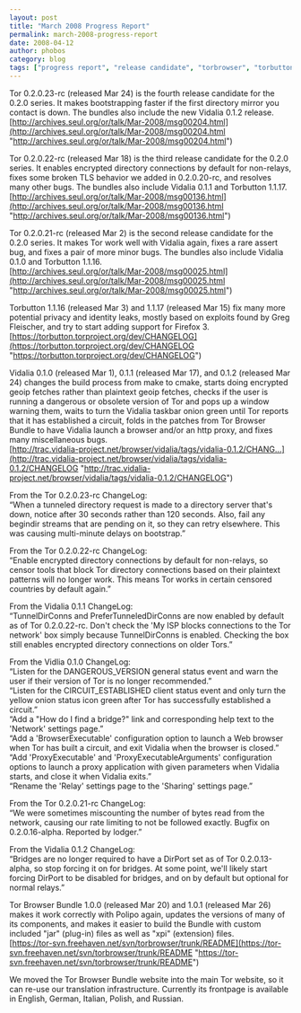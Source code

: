 ```yaml
---
layout: post
title: "March 2008 Progress Report"
permalink: march-2008-progress-report
date: 2008-04-12
author: phobos
category: blog
tags: ["progress report", "release candidate", "torbrowser", "torbutton"]
---
```


Tor 0.2.0.23-rc (released Mar 24) is the fourth release candidate for the 0.2.0 series. It makes bootstrapping faster if the first directory mirror you contact is down. The bundles also include the new Vidalia 0.1.2 release.  
 [http://archives.seul.org/or/talk/Mar-2008/msg00204.html](http://archives.seul.org/or/talk/Mar-2008/msg00204.html "http://archives.seul.org/or/talk/Mar-2008/msg00204.html")

Tor 0.2.0.22-rc (released Mar 18) is the third release candidate for the 0.2.0 series. It enables encrypted directory connections by default for non-relays, fixes some broken TLS behavior we added in 0.2.0.20-rc, and resolves many other bugs. The bundles also include Vidalia 0.1.1 and Torbutton 1.1.17.  
 [http://archives.seul.org/or/talk/Mar-2008/msg00136.html](http://archives.seul.org/or/talk/Mar-2008/msg00136.html "http://archives.seul.org/or/talk/Mar-2008/msg00136.html")

Tor 0.2.0.21-rc (released Mar 2) is the second release candidate for the 0.2.0 series. It makes Tor work well with Vidalia again, fixes a rare assert bug, and fixes a pair of more minor bugs. The bundles also include Vidalia 0.1.0 and Torbutton 1.1.16.  
 [http://archives.seul.org/or/talk/Mar-2008/msg00025.html](http://archives.seul.org/or/talk/Mar-2008/msg00025.html "http://archives.seul.org/or/talk/Mar-2008/msg00025.html")

Torbutton 1.1.16 (released Mar 3) and 1.1.17 (released Mar 15) fix many more potential privacy and identity leaks, mostly based on exploits found by Greg Fleischer, and try to start adding support for Firefox 3.  
 [https://torbutton.torproject.org/dev/CHANGELOG](https://torbutton.torproject.org/dev/CHANGELOG "https://torbutton.torproject.org/dev/CHANGELOG")

Vidalia 0.1.0 (released Mar 1), 0.1.1 (released Mar 17), and 0.1.2 (released Mar 24) changes the build process from make to cmake, starts doing encrypted geoip fetches rather than plaintext geoip fetches, checks if the user is running a dangerous or obsolete version of Tor and pops up a window warning them, waits to turn the Vidalia taskbar onion green until Tor reports that it has established a circuit, folds in the patches from Tor Browser Bundle to have Vidalia launch a browser and/or an http proxy, and fixes many miscellaneous bugs.  
 [http://trac.vidalia-project.net/browser/vidalia/tags/vidalia-0.1.2/CHANG...](http://trac.vidalia-project.net/browser/vidalia/tags/vidalia-0.1.2/CHANGELOG "http://trac.vidalia-project.net/browser/vidalia/tags/vidalia-0.1.2/CHANGELOG")

From the Tor 0.2.0.23-rc ChangeLog:  
“When a tunneled directory request is made to a directory server that's down, notice after 30 seconds rather than 120 seconds. Also, fail any begindir streams that are pending on it, so they can retry elsewhere. This was causing multi-minute delays on bootstrap.”

From the Tor 0.2.0.22-rc ChangeLog:  
“Enable encrypted directory connections by default for non-relays, so censor tools that block Tor directory connections based on their plaintext patterns will no longer work. This means Tor works in certain censored countries by default again.”

From the Vidalia 0.1.1 ChangeLog:  
“TunnelDirConns and PreferTunneledDirConns are now enabled by default as of Tor 0.2.0.22-rc. Don't check the 'My ISP blocks connections to the Tor network' box simply because TunnelDirConns is enabled. Checking the box still enables encrypted directory connections on older Tors.”

From the Vidlia 0.1.0 ChangeLog:  
“Listen for the DANGEROUS\_VERSION general status event and warn the user if their version of Tor is no longer recommended.”  
“Listen for the CIRCUIT\_ESTABLISHED client status event and only turn the yellow onion status icon green after Tor has successfully established a circuit.”  
“Add a "How do I find a bridge?" link and corresponding help text to the 'Network' settings page.”  
“Add a 'BrowserExecutable' configuration option to launch a Web browser when Tor has built a circuit, and exit Vidalia when the browser is closed.”  
“Add 'ProxyExecutable' and 'ProxyExecutableArguments' configuration options to launch a proxy application with given parameters when Vidalia starts, and close it when Vidalia exits.”  
“Rename the 'Relay' settings page to the 'Sharing' settings page.”

From the Tor 0.2.0.21-rc ChangeLog:  
“We were sometimes miscounting the number of bytes read from the network, causing our rate limiting to not be followed exactly. Bugfix on 0.2.0.16-alpha. Reported by lodger.”

From the Vidalia 0.1.2 ChangeLog:  
“Bridges are no longer required to have a DirPort set as of Tor 0.2.0.13-alpha, so stop forcing it on for bridges. At some point, we'll likely start forcing DirPort to be disabled for bridges, and on by default but optional for normal relays.”

Tor Browser Bundle 1.0.0 (released Mar 20) and 1.0.1 (released Mar 26) makes it work correctly with Polipo again, updates the versions of many of its components, and makes it easier to build the Bundle with custom included "jar" (plug-in) files as well as "xpi" (extension) files.  
 [https://tor-svn.freehaven.net/svn/torbrowser/trunk/README](https://tor-svn.freehaven.net/svn/torbrowser/trunk/README "https://tor-svn.freehaven.net/svn/torbrowser/trunk/README")

We moved the Tor Browser Bundle website into the main Tor website, so it can re-use our translation infrastructure. Currently its frontpage is available in English, German, Italian, Polish, and Russian.

